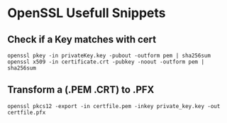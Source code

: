 OpenSSL Usefull Snippets
========

Check if a Key matches with cert
--------

    openssl pkey -in privateKey.key -pubout -outform pem | sha256sum
    openssl x509 -in certificate.crt -pubkey -noout -outform pem | sha256sum

Transform a (.PEM .CRT) to .PFX
--------

    openssl pkcs12 -export -in certfile.pem -inkey private_key.key -out certfile.pfx